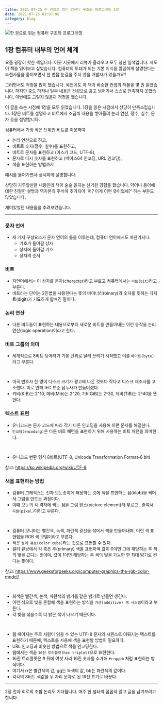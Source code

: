 ```yaml
---
title: 2021-07-25 한 권으로 읽는 컴퓨터 구조와 프로그래밍 1장
date: 2021-07-25 01:07:98
category: blog
---
```


![한 권으로 읽는 컴퓨터 구조와 프로그래밍](https://drive.google.com/uc?export=view&id=1Ufox82lZKDd1UU13z91bRJkb999f9c9X)

## 1장 컴퓨터 내부의 언어 체계

요즘 굉장히 핫한 책입니다. 이곳 저곳에서 리뷰가 올라오고 모두 칭찬 일색입니다. 저도 이 책을 읽어보고 싶었습니다. 컴퓨터의 토대가 되는 기본 지식을 깔끔하게 설명한다는 추천사들을 훑어보면서 한 번쯤 눈길을 주지 않을 개발자가 있을까요?

그러면서도 걱정을 많이 했습니다. 예전에도 이 책과 비슷한 컨셉의 책들을 몇 권 읽었습니다. 하지만 중도 하차나 일부 내용은 건성으로 훑고 넘어가서 스스로 만족하지 못했습니다. 이번에도 그렇지 않을까 걱정을 했습니다.

이 글을 쓰는 시점에 1장을 모두 읽었습니다. 1장을 읽은 시점에서 상당히 만족스럽습니다. 1장은 비트를 설명하고 비트에서 조금씩 내용을 쌓아올려 논리 연산, 정수, 실수, 문자 등을 설명합니다.

컴퓨터에서 가장 작은 단위인 비트를 이용하여
- 논리 연산으로 하고,
- 비트로 숫자(정수, 실수)를 표현하고,
- 비트로 문자를 표현하고 (아스키 코드, UTF-8),
- 문자로 다시 숫자를 표현하고 (베이스64 인코딩, URL 인코딩),
- 색을 표현하는 방법까지 <br />

예시를 들어가면서 상세하게 설명합니다.

상당히 지루할만한 내용인데 책이 술술 읽히는 신기한 경험을 했습니다. 약어나 용어에 대한 친절한 설명과 역자분의 주석이 추가되어 '어? 이게 이런 뜻이었네?' 하는 부분도 많았습니다.

재미있었던 내용들을 추려보았습니다.

---

### 문자 언어

- 세 가지 구성요소가 문자 언어의 틀을 이루는데, 컴퓨터 언어에서도 마찬가지다.
	- 기호가 들어갈 상자
	- 상자에 들어갈 기호
	- 상자의 순서

### 비트

- 자연어에서는 이 상자를 문자(character)라고 부르고 컴퓨터에서는 `비트(bit)`라고 부른다.
- 비트라는 단어는 2진법을 사용한다는 뜻의 바이너리(binary)와 숫자를 뜻하는 디지트(digit)가 기묘하게 합쳐진 말이다.

### 논리 연산

- 다른 비트들이 표현하는 내용으로부터 새로운 비트를 만들어내는 이런 동작을 논리 연산(logic operation)이라고 한다.

### 비트 그룹의 의미

- 세계적으로 8비트 덩어라가 기본 단위로 널리 쓰리기 시작했고 이를 `바이트(byte)`라고 부른다.

<br />

- 미국 변호사 한 명이 디스크 크기가 광고에 나온 것보다 작다고 디스크 제조사를 고소했다. 이로 인해 IEC 표준 접두사가 만들어졌다.
- 키비(KiB)는 2^10, 메비(Mib)는 2^20, 기비GiB)는 2^30, 테비(TiB)는 2^40을 뜻한다.

### 텍스트 표현

- 유니코드는 문자 코드에 따라 각기 다른 인코딩을 사용해 이런 문제를 해결한다.
- `인코딩(encoding)`은 다른 비트 패턴을 표현하기 위해 사용하는 비트 패턴을 의미한다.

<br />

- 유니코드 변환 형식 8비트(UTF-8, Unicode Transformation Format-8 bit)

참고: https://ko.wikipedia.org/wiki/UTF-8

### 색을 표현하는 방법

- 컴퓨터 그래픽스는 전자 모눈종이에 해당하는 것에 색을 표현하는 점(blob)을 찍어서 그림을 만드는 과정이다.
- 이때 모눈의 각 격자에 찍는 점을 그림 원소(picture element)라 부르고 , 줄여서 `픽셀(pixel)`이라고 부른다.

<br />

- 컴퓨터 모니터는 빨간색, 녹색, 파란색 광선을 섞어서 색을 만들어내며, 이런 색 표현법을 RGB 색 모델이라고 부른다.
- 색은 `컬러 큐브(color cube)`라는 것으로 표현할 수 있다.
- 컬러 큐브에서 각 축은 주(primary) 색을 표현하며 값이 0이면 그에 해당하는 주 색의 빛을 끈다는 뜻이며, 값이 1이면 해당하는 주 색의 빛을 가능한 한 최대 밝기로 켠다는 뜻이다.

참고: https://www.geeksforgeeks.org/computer-graphics-the-rgb-color-model/

<br />

- 회색은 빨간색, 논색, 파란색의 밝기를 같은 밝기로 만들면 생긴다.
- 이런 식으로 빛을 혼합해 색을 표현하는 방식을 `가산(additive) 색 시스템`이라고 부른다.
- 각 빛을 섞을수록 더 밝은 색이 나오기 때문이다.

<br />

- 웹 페이지는 주로 사람이 읽을 수 있는 UTF-8 문자의 시퀀스로 이뤄지는 텍스트를 표현하기 때문에, 텍스트를 사용해 색을 표현할 방법이 필요하다.
- URL 인코딩과 비슷한 방법으로 색을 인코딩한다.
- 웹에서는 색을 `16진 트리플렛(hex triplet)`으로 표현한다.
- 16진 트리플렛은 # 뒤에 여섯 자리 16진 숫자를 추가해 `#rrggbb` 처럼 표현하는 방식이다.
- 여기서 rr은 빨간색의 값, gg는 녹색의 값, bb는 파란색의 값이다.
- 각각의 8비트 색값을 두 자리 문자로 된 16진 표기로 바꾼다.

---

2장 전자 회로의 조합 논리도 기대됩니다. 매주 한 챕터씩 꼼꼼히 읽고 글을 남겨보려고 합니다.
